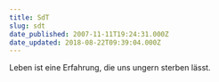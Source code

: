 ```yaml
---
title: SdT
slug: sdt
date_published: 2007-11-11T19:24:31.000Z
date_updated: 2018-08-22T09:39:04.000Z
---
```


Leben ist eine Erfahrung, die uns ungern sterben lässt.
